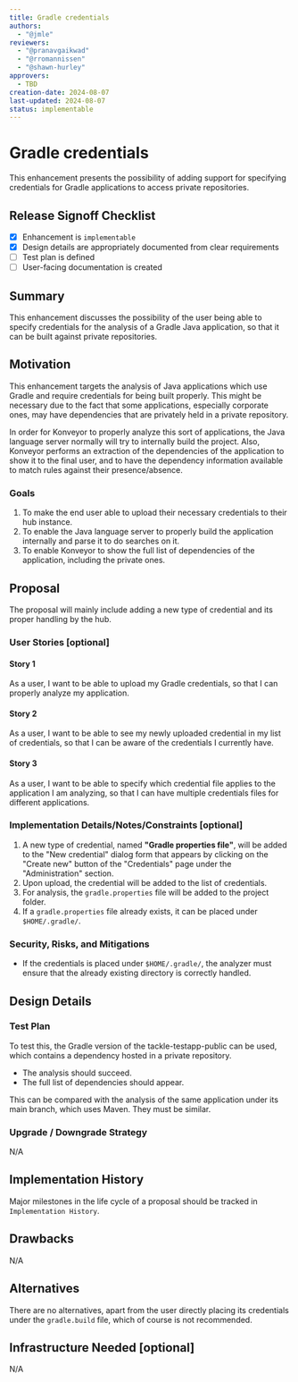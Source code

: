 ```yaml
---
title: Gradle credentials
authors:
  - "@jmle"
reviewers:
  - "@pranavgaikwad"
  - "@rromannissen"
  - "@shawn-hurley"
approvers:
  - TBD
creation-date: 2024-08-07
last-updated: 2024-08-07
status: implementable
---
```


# Gradle credentials
This enhancement presents the possibility of adding support for specifying credentials for Gradle applications
to access private repositories.


## Release Signoff Checklist
- [x] Enhancement is `implementable`
- [x] Design details are appropriately documented from clear requirements
- [ ] Test plan is defined
- [ ] User-facing documentation is created

## Summary
This enhancement discusses the possibility of the user being able to specify credentials for the analysis of a
Gradle Java application, so that it can be built against private repositories.

## Motivation
This enhancement targets the analysis of Java applications which use Gradle and require credentials for being
built properly. This might be necessary due to the fact that some applications, especially corporate ones,
may have dependencies that are privately held in a private repository.

In order for Konveyor to properly analyze this sort of applications, the Java language server normally will try
to internally build the project. Also, Konveyor performs an extraction of the dependencies of the application
to show it to the final user, and to have the dependency information available to match rules against their
presence/absence.

### Goals
1. To make the end user able to upload their necessary credentials to their hub instance.
2. To enable the Java language server to properly build the application internally and parse it to do searches on it.
3. To enable Konveyor to show the full list of dependencies of the application, including the private ones.

## Proposal
The proposal will mainly include adding a new type of credential and its proper handling by the hub.

### User Stories [optional]

#### Story 1
As a user, I want to be able to upload my Gradle credentials, so that I can properly analyze my application.

#### Story 2
As a user, I want to be able to see my newly uploaded credential in my list of credentials, so that I can be aware
of the credentials I currently have.

#### Story 3
As a user, I want to be able to specify which credential file applies to the application I am analyzing, so that
I can have multiple credentials files for different applications.


### Implementation Details/Notes/Constraints [optional]
1. A new type of credential, named **"Gradle properties file"**, will be added to the "New credential" dialog form
that appears by clicking on the "Create new" button of the "Credentials" page under the "Administration" section.
2. Upon upload, the credential will be added to the list of credentials.
3. For analysis, the `gradle.properties` file will be added to the project folder.
4. If a `gradle.properties` file already exists, it can be placed under `$HOME/.gradle/`.


### Security, Risks, and Mitigations
- If the credentials is placed under `$HOME/.gradle/`, the analyzer must ensure that the already existing directory is
correctly handled.


## Design Details

### Test Plan
To test this, the Gradle version of the tackle-testapp-public can be used, which contains a dependency hosted in a private repository.
- The analysis should succeed.
- The full list of dependencies should appear.

This can be compared with the analysis of the same application under its main branch, which uses Maven. They must be similar.


### Upgrade / Downgrade Strategy
N/A

## Implementation History

Major milestones in the life cycle of a proposal should be tracked in `Implementation
History`.

## Drawbacks
N/A

## Alternatives
There are no alternatives, apart from the user directly placing its credentials under the `gradle.build` file, which
of course is not recommended.

## Infrastructure Needed [optional]
N/A
